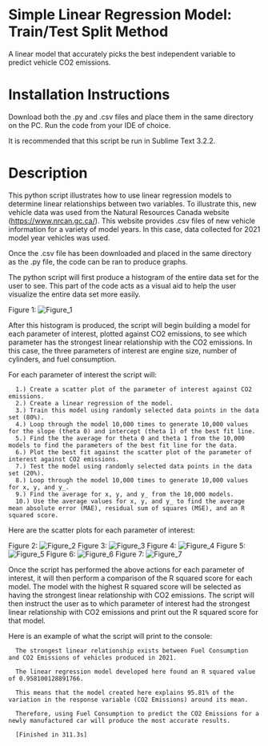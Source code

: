 # Simple Linear Regression Model: Train/Test Split Method
A linear model that accurately picks the best independent variable to predict vehicle CO2 emissions.

# Installation Instructions
Download both the .py and .csv files and place them in the same directory on the PC. Run the code from your IDE of choice.

It is recommended that this script be run in Sublime Text 3.2.2. 

# Description
This python script illustrates how to use linear regression models to determine linear relationships between two variables. To illustrate this, new vehicle data was used from the Natural Resources Canada website (https://www.nrcan.gc.ca/). This website provides .csv files of new vehicle information for a variety of model years. In this case, data collected for 2021 model year vehicles was used. 

Once the .csv file has been downloaded and placed in the same directory as the .py file, the code can be ran to produce graphs. 

The python script will first produce a histogram of the entire data set for the user to see. This part of the code acts as a visual aid to help the user visualize the entire data set more easily.

Figure 1:
                      ![Figure_1](https://user-images.githubusercontent.com/83550613/119499749-a2a70e80-bd2c-11eb-89c4-2328489861e9.png)



After this histogram is produced, the script will begin building a model for each parameter of interest, plotted against CO2 emissions, to see which parameter has the strongest linear relationship with the CO2 emissions. In this case, the three parameters of interest are engine size, number of cylinders, and fuel consumption. 

For each parameter of interest the script will:

      1.) Create a scatter plot of the parameter of interest against CO2 emissions.
      2.) Create a linear regression of the model.
      3.) Train this model using randomly selected data points in the data set (80%). 
      4.) Loop through the model 10,000 times to generate 10,000 values for the slope (theta 0) and intercept (theta 1) of the best fit line.
      5.) Find the the average for theta 0 and theta 1 from the 10,000 models to find the parameters of the best fit line for the data.
      6.) Plot the best fit against the scatter plot of the parameter of interest against CO2 emissions. 
      7.) Test the model using randomly selected data points in the data set (20%).
      8.) Loop through the model 10,000 times to generate 10,000 values for x, y, and y_.
      9.) Find the average for x, y, and y_ from the 10,000 models. 
      10.) Use the average values for x, y, and y_ to find the average mean absolute error (MAE), residual sum of squares (MSE), and an R squared score.

Here are the scatter plots for each parameter of interest:

Figure 2:
                    ![Figure_2](https://user-images.githubusercontent.com/83550613/119589554-a5d7e400-bd98-11eb-8a8e-2d1a17aa3d98.png)
Figure 3:
                    ![Figure_3](https://user-images.githubusercontent.com/83550613/119589582-b12b0f80-bd98-11eb-8b89-dbcb545c959b.png)
Figure 4:
                    ![Figure_4](https://user-images.githubusercontent.com/83550613/119589587-b2f4d300-bd98-11eb-87a2-035b1b9c2d48.png)
Figure 5:
                    ![Figure_5](https://user-images.githubusercontent.com/83550613/119589592-b4be9680-bd98-11eb-8478-99d7e2344951.png)
Figure 6:
                    ![Figure_6](https://user-images.githubusercontent.com/83550613/119589593-b6885a00-bd98-11eb-8e31-7d783decf391.png)
Figure 7:
                    ![Figure_7](https://user-images.githubusercontent.com/83550613/119589597-b8eab400-bd98-11eb-8a21-4582ff054e6b.png)


Once the script has performed the above actions for each parameter of interest, it will then perform a comparison of the R squared score for each model. The model with the highest R squared score will be selected as having the strongest linear relationship with CO2 emissions. The script will then instruct the user as to which parameter of interest had the strongest linear relationship with CO2 emissions and print out the R squared score for that model. 

Here is an example of what the script will print to the console:

      The strongest linear relationship exists between Fuel Consumption and CO2 Emissions of vehicles produced in 2021.

      The linear regression model developed here found an R squared value of 0.958100128891766.

      This means that the model created here explains 95.81% of the variation in the response variable (CO2 Emissions) around its mean.

      Therefore, using Fuel Consumption to predict the CO2 Emissions for a newly manufactured car will produce the most accurate results. 

      [Finished in 311.3s]
      

